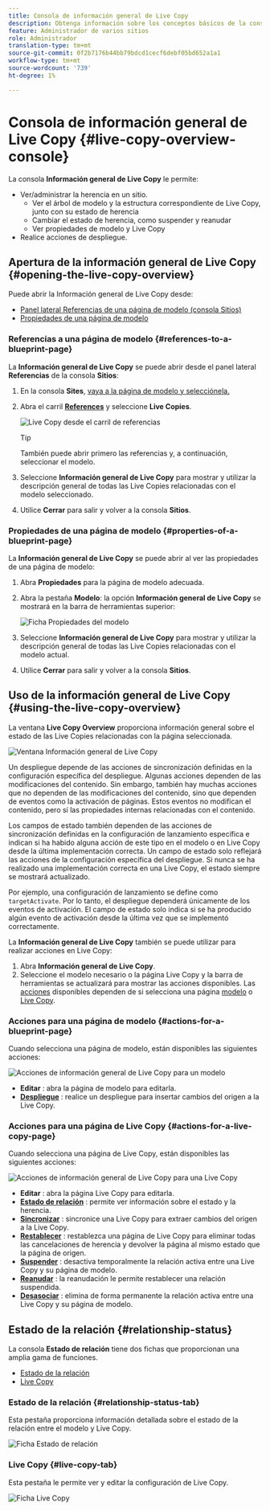 ```yaml
---
title: Consola de información general de Live Copy
description: Obtenga información sobre los conceptos básicos de la consola de información general de Live Copy para comprender rápidamente el estado de las Live Copies y sincronizar el contenido.
feature: Administrador de varios sitios
role: Administrador
translation-type: tm+mt
source-git-commit: 0f2b7176b44bb79bdcd1cecf6debf05bd652a1a1
workflow-type: tm+mt
source-wordcount: '739'
ht-degree: 1%

---
```



# Consola de información general de Live Copy {#live-copy-overview-console}

La consola **Información general de Live Copy** le permite:

* Ver/administrar la herencia en un sitio.
   * Ver el árbol de modelo y la estructura correspondiente de Live Copy, junto con su estado de herencia
   * Cambiar el estado de herencia, como suspender y reanudar
   * Ver propiedades de modelo y Live Copy
* Realice acciones de despliegue.

## Apertura de la información general de Live Copy {#opening-the-live-copy-overview}

Puede abrir la Información general de Live Copy desde:

* [Panel lateral Referencias de una página de modelo (consola Sitios)](#opening-live-copy-overview-references-for-a-blueprint-page)
* [Propiedades de una página de modelo](#opening-live-copy-overview-properties-of-a-blueprint-page)

### Referencias a una página de modelo {#references-to-a-blueprint-page}

La **Información general de Live Copy** se puede abrir desde el panel lateral **Referencias** de la consola **Sitios**:

1. En la consola **Sites**, [vaya a la página de modelo y selecciónela.](/help/sites-cloud/authoring/getting-started/basic-handling.md#viewing-and-selecting-resources)
1. Abra el carril **[References](/help/sites-cloud/authoring/getting-started/basic-handling.md#references)** y seleccione **Live Copies**.

   ![Live Copy desde el carril de referencias](../assets/live-copy-references.png)

   >[!TIP]
   >
   >También puede abrir primero las referencias y, a continuación, seleccionar el modelo.

1. Seleccione **Información general de Live Copy** para mostrar y utilizar la descripción general de todas las Live Copies relacionadas con el modelo seleccionado.
1. Utilice **Cerrar** para salir y volver a la consola **Sitios**.

### Propiedades de una página de modelo {#properties-of-a-blueprint-page}

La **Información general de Live Copy** se puede abrir al ver las propiedades de una página de modelo:

1. Abra **Propiedades** para la página de modelo adecuada.
1. Abra la pestaña **Modelo**: la opción **Información general de Live Copy** se mostrará en la barra de herramientas superior:

   ![Ficha Propiedades del modelo](../assets/live-copy-blueprint-tab.png)

1. Seleccione **Información general de Live Copy** para mostrar y utilizar la descripción general de todas las Live Copies relacionadas con el modelo actual.

1. Utilice **Cerrar** para salir y volver a la consola **Sitios**.

## Uso de la información general de Live Copy {#using-the-live-copy-overview}

La ventana **Live Copy Overview** proporciona información general sobre el estado de las Live Copies relacionadas con la página seleccionada.

![Ventana Información general de Live Copy](../assets/live-copy-overview.png)

Un despliegue depende de las acciones de sincronización definidas en la configuración específica del despliegue. Algunas acciones dependen de las modificaciones del contenido. Sin embargo, también hay muchas acciones que no dependen de las modificaciones del contenido, sino que dependen de eventos como la activación de páginas. Estos eventos no modifican el contenido, pero sí las propiedades internas relacionadas con el contenido.

Los campos de estado también dependen de las acciones de sincronización definidas en la configuración de lanzamiento específica e indican si ha habido alguna acción de este tipo en el modelo o en Live Copy desde la última implementación correcta. Un campo de estado solo reflejará las acciones de la configuración específica del despliegue. Si nunca se ha realizado una implementación correcta en una Live Copy, el estado siempre se mostrará actualizado.

Por ejemplo, una configuración de lanzamiento se define como `targetActivate`. Por lo tanto, el despliegue dependerá únicamente de los eventos de activación. El campo de estado solo indica si se ha producido algún evento de activación desde la última vez que se implementó correctamente.

La **Información general de Live Copy** también se puede utilizar para realizar acciones en Live Copy:

1. Abra **Información general de Live Copy**.
1. Seleccione el modelo necesario o la página Live Copy y la barra de herramientas se actualizará para mostrar las acciones disponibles. Las [acciones](overview.md#terms-used) disponibles dependen de si selecciona una página [modelo](#actions-for-a-blueprint-page) o [Live Copy](#actions-for-a-live-copy-page).

### Acciones para una página de modelo {#actions-for-a-blueprint-page}

Cuando selecciona una página de modelo, están disponibles las siguientes acciones:

![Acciones de información general de Live Copy para un modelo](../assets/live-copy-overview-actions-blueprint.png)

* **Editar** : abra la página de modelo para editarla.
* **[Despliegue](overview.md#rollout-and-synchronize)** : realice un despliegue para insertar cambios del origen a la Live Copy.

### Acciones para una página de Live Copy {#actions-for-a-live-copy-page}

Cuando selecciona una página de Live Copy, están disponibles las siguientes acciones:

![Acciones de información general de Live Copy para una Live Copy](../assets/live-copy-overview-actions.png)

* **Editar** : abra la página Live Copy para editarla.
* **[Estado de relación](#relationship-status)** : permite ver información sobre el estado y la herencia.
* **[Sincronizar](overview.md#rollout-and-synchronize)** : sincronice una Live Copy para extraer cambios del origen a la Live Copy.
* **[Restablecer](creating-live-copies.md#resetting-a-live-copy-page)** : restablezca una página de Live Copy para eliminar todas las cancelaciones de herencia y devolver la página al mismo estado que la página de origen.
* **[Suspender](overview.md#suspending-and-cancelling-inheritance-and-synchronization)** : desactiva temporalmente la relación activa entre una Live Copy y su página de modelo.
* **[Reanudar](creating-live-copies.md#resuming-inheritance-for-a-page)** : la reanudación le permite restablecer una relación suspendida.
* **[Desasociar](overview.md#detaching-a-live-copy)** : elimina de forma permanente la relación activa entre una Live Copy y su página de modelo.

## Estado de la relación {#relationship-status}

La consola **Estado de relación** tiene dos fichas que proporcionan una amplia gama de funciones.

* [Estado de la relación](#relationship-status-tab)
* [Live Copy   ](#live-copy-tab)

### Estado de la relación {#relationship-status-tab}

Esta pestaña proporciona información detallada sobre el estado de la relación entre el modelo y Live Copy.

![Ficha Estado de relación](../assets/live-copy-relationship-status.png)

### Live Copy    {#live-copy-tab}

Esta pestaña le permite ver y editar la configuración de Live Copy.

![Ficha Live Copy](../assets/live-copy-relationship-status-live-copy.png)
